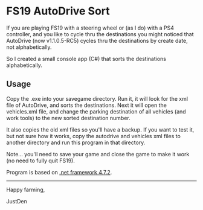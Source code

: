 # FS19 AutoDrive Sort

If you are playing FS19 with a steering wheel or (as I do) with a PS4 controller, and you like to cycle thru the destinations
you might noticed that AutoDrive (now v1.1.0.5-RC5) cycles thru the destinations by create date, not alphabetically.

So I created a small console app (C#) that sorts the destinations alphabetically.

## Usage

Copy the .exe into your savegame directory. Run it, it will look for the xml file of AutoDrive, and sorts the destinations.
Next it will open the vehicles.xml file, and change the parking destination of all vehicles (and work tools) to the new sorted destination number.

It also copies the old xml files so you'll have a backup. If you want to test it, but not sure how it works, copy the autodrive and vehicles xml files
to another directory and run this program in that directory.

Note... you'll need to save your game and close the game to make it work (no need to fully quit FS19).



Program is based on [.net framework 4.7.2](https://dotnet.microsoft.com/download/dotnet-framework/net472).

---
Happy farming,

JustDen

